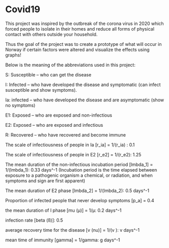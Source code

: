# Covid19

This project was inspired by the outbreak of the corona virus in 2020 which forced people to isolate in their homes and reduce all forms of physical
contact with others outside your household. 

Thus the goal of the project was to create a prototype of what will occur in Norway if certain factors were altered and visualize the effects using graphs!

Below is the meaning of the abbreviations used in this project:

S: Susceptible – who can get the disease

I: Infected – who have developed the disease and symptomatic (can infect susceptible and show symptoms).

Ia: infected – who have developed the disease and are asymptomatic (show no symptoms)

E1: Exposed – who are exposed and non-infectious

E2: Exposed – who are exposed and infectious

R: Recovered – who have recovered and become immune

The scale of infectiousness of people in Ia [r_ia] = 1/(r_ia) : 0.1 

The scale of infectiousness of people in E2 [r_e2] = 1/(r_e2): 1.25 

The mean duration of the non-infectious incubation period [lmbda_1] = 1/(lmbda_1): 0.33 days^-1
(Incubation period is the time elapsed between exposure to a pathogenic organism a chemical, or radiation, and when symptoms and sign are first apparent)

The mean duration of E2 phase [lmbda_2] = 1/(lmbda_2): 0.5 days^-1

Proportion of infected people that never develop symptoms [p_a] = 0.4

the mean duration of I phase [mu (µ)] = 1/µ: 0.2 days^-1

infection rate [beta (ß)]: 0.5

average recovery time for the disease [v (nu)] = 1/(v ): v days^-1

mean time of immunity [gamma] = 1/gamma: g days^-1


